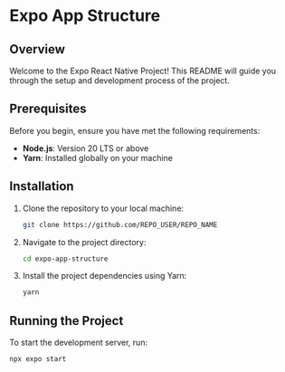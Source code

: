 # Expo App Structure

## Overview

Welcome to the Expo React Native Project! This README will guide you through the setup and development process of the project.

## Prerequisites

Before you begin, ensure you have met the following requirements:

- **Node.js**: Version 20 LTS or above
- **Yarn**: Installed globally on your machine

## Installation

1. Clone the repository to your local machine:
   ```bash
   git clone https://github.com/REPO_USER/REPO_NAME
   ```
2. Navigate to the project directory:
   ```bash
   cd expo-app-structure
   ```
3. Install the project dependencies using Yarn:
   ```bash
   yarn
   ```

## Running the Project

To start the development server, run:

```bash
npx expo start
```
